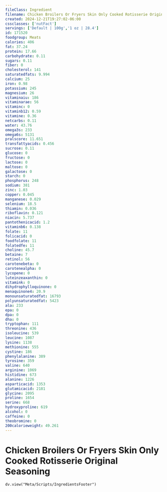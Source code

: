 ```yaml
---
fileClass: Ingredient
filename: Chicken Broilers Or Fryers Skin Only Cooked Rotisserie Original Seasoning
created: 2024-12-21T19:27:02-06:00
cssclasses: ['nutFact']
servings: ['Default | 100g','1 oz | 28.4']
id: 171520
foodgroup: Meats
calories: 406
fat: 37.24
protein: 17.66
carbohydrate: 0.11
sugars: 0.11
fiber: 0
cholesterol: 141
saturatedfats: 9.994
calcium: 25
iron: 0.98
potassium: 245
magnesium: 26
vitaminaiu: 186
vitaminarae: 56
vitaminc: 0
vitaminb12: 0.59
vitamine: 0.36
netcarbs: 0.11
water: 43.76
omega3s: 233
omega6s: 5131
pralscore: 11.651
transfattyacids: 0.456
sucrose: 0.11
glucose: 0
fructose: 0
lactose: 0
maltose: 0
galactose: 0
starch: 0
phosphorus: 248
sodium: 381
zinc: 1.03
copper: 0.045
manganese: 0.029
selenium: 18.5
thiamin: 0.036
riboflavin: 0.121
niacin: 5.737
pantothenicacid: 1.2
vitaminb6: 0.138
folate: 11
folicacid: 0
foodfolate: 11
folatedfe: 11
choline: 45.7
betaine: 7
retinol: 56
carotenebeta: 0
carotenealpha: 0
lycopene: 0
luteinzeaxanthin: 0
vitamink: 0
dihydrophylloquinone: 0
menaquinone4: 20.9
monounsaturatedfat: 16793
polyunsaturatedfat: 5423
ala: 233
epa: 0
dpa: 0
dha: 0
tryptophan: 111
threonine: 436
isoleucine: 539
leucine: 1087
lysine: 1138
methionine: 555
cystine: 186
phenylalanine: 389
tyrosine: 359
valine: 640
arginine: 1069
histidine: 673
alanine: 1226
asparticacid: 1353
glutamicacid: 2181
glycine: 2095
proline: 1654
serine: 668
hydroxyproline: 619
alcohol: 0
caffeine: 0
theobromine: 0
200calorieweight: 49.261
---
```


# Chicken Broilers Or Fryers Skin Only Cooked Rotisserie Original Seasoning

```dataviewjs
dv.view("Meta/Scripts/IngredientsFooter")
```